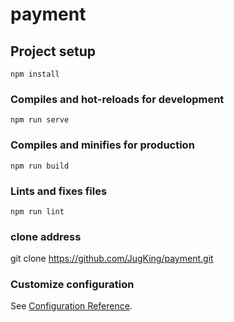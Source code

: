# payment

## Project setup
```
npm install
```

### Compiles and hot-reloads for development
```
npm run serve
```

### Compiles and minifies for production
```
npm run build
```

### Lints and fixes files
```
npm run lint
```
### clone address
git  clone https://github.com/JugKing/payment.git
### Customize configuration
See [Configuration Reference](https://cli.vuejs.org/config/).
